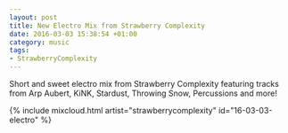 ```yaml
---
layout: post
title: New Electro Mix from Strawberry Complexity
date: 2016-03-03 15:38:54 +01:00
category: music
tags:
- StrawberryComplexity
---
```

Short and sweet electro mix from Strawberry Complexity featuring tracks from Arp Aubert, KiNK, Stardust, Throwing Snow, Percussions and more!

{% include mixcloud.html artist="strawberrycomplexity" id="16-03-03-electro" %}
